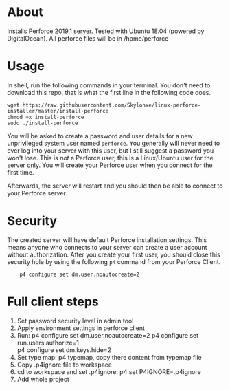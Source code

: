# About

Installs Perforce 2019.1 server. Tested with Ubuntu 18.04 (powered by DigitalOcean).
All perforce files will be in /home/perforce

# Usage

In shell, run the following commands in your terminal. You don't need to download this repo, that is what the first line in the following code does.

```shell
wget https://raw.githubusercontent.com/Skylonxe/linux-perforce-installer/master/install-perforce
chmod +x install-perforce
sudo ./install-perforce
```

You will be asked to create a password and user details for a new unprivileged system user named `perforce`. You generally will never need to ever log into your server with this user, but I still suggest a password you won't lose. This is *not* a Perforce user, this is a Linux/Ubuntu user for the server only. You will create your Perforce user when you connect for the first time.

Afterwards, the server will restart and you should then be able to connect to your Perforce server.

# Security

The created server will have default Perforce installation settings. This means anyone who connects to your server can create a user account without authorization. After you create your first user, you should close this security hole by using the following `p4` command from your Perforce Client.

        p4 configure set dm.user.noautocreate=2
        
# Full client steps

1. Set password security level in admin tool
2. Apply environment settings in perforce client
3. Run:
p4 configure set dm.user.noautocreate=2
p4 configure set run.users.authorize=1    
p4 configure set dm.keys.hide=2
4. Set type map: p4 typemap, copy there content from typemap file
5. Copy .p4ignore file to workspace
6. cd to workspace and set .p4ignore: p4 set P4IGNORE=.p4ignore
7. Add whole project

